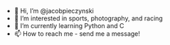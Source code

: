 - 👋 Hi, I’m @jacobpieczynski
- 👀 I’m interested in sports, photography, and racing
- 🌱 I’m currently learning Python and C
- 📫 How to reach me - send me a message!

<!---
jacobpieczynski/jacobpieczynski is a ✨ special ✨ repository because its `README.md` (this file) appears on your GitHub profile.
You can click the Preview link to take a look at your changes.
--->
